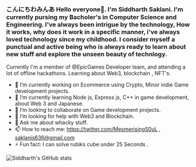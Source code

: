 ### こんにちわみんあ Hello everyone👋. I'm Siddharth Saklani. I'm currently pursing my Bacholer's in Computer Science and Engineering. I've always been intrigue by the technology, How it works, why does it work in a specific manner, i've always loved technology since my childhood. I consider myself a punctual and active being who is always ready to learn about new stuff and explore the unseen beauty of technlogy. 

Currently I'm a member of @EpicGames Developer team, and attending a lot of offline hackathons. Learning about Web3, blockchain
, NFT's. 

- 🔭 I’m currently working on Ecommerce using Crypto, Minor indie Game development projects.
- 🌱 I’m currently learning Node js, Express js, C++ in game development, about Web 3  and Japanese.
- 👯 I’m looking to collaborate on Game development projects.
- 🤔 I’m looking for help with Web3 and Blockchain.
- 💬 Ask me about whacky stuff.
- 📫 How to reach me: https://twitter.com/MesmerisingS0uL , saklanis636@gmail.com
- ⚡ Fun fact: I can solve rubiks cube under 25 Seconds .


![Siddharth's GitHub stats](https://github-readme-stats.vercel.app/api?username=sidsaklani1896&theme=vue&show_icons=true)
